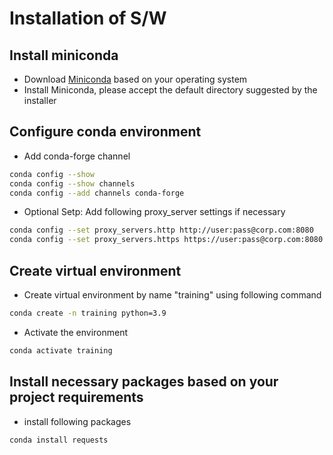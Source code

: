 # Installation of S/W

## Install miniconda

- Download [Miniconda](https://docs.conda.io/en/latest/miniconda.html) based on your operating system
- Install Miniconda, please accept the default directory suggested by the installer

## Configure conda environment

- Add conda-forge channel
``` bash
conda config --show
conda config --show channels
conda config --add channels conda-forge
```
- Optional Setp: Add following proxy_server settings if necessary
```bash
conda config --set proxy_servers.http http://user:pass@corp.com:8080
conda config --set proxy_servers.https https://user:pass@corp.com:8080
```

## Create virtual environment

- Create virtual environment by name "training" using following command
``` bash
conda create -n training python=3.9
```
- Activate the environment
```bash
conda activate training
```

## Install necessary packages based on your project requirements

- install following packages
```bash
conda install requests
```